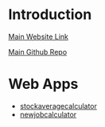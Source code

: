 # Introduction
[Main Website Link](https://bhishanpdl3.github.io/)

[Main Github Repo](https://github.com/bhishanpdl3/bhishanpdl3.github.io)

# Web Apps
- [stockaveragecalculator](https://bhishanpdl3.github.io/stockaveragecalculator/)
- [newjobcalculator](https://bhishanpdl3.github.io/newjobcalculator/)
